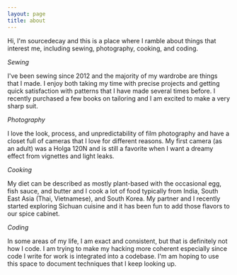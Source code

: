 ```yaml
---
layout: page
title: about
---
```


Hi, I'm sourcedecay and this is a place where I ramble about things that interest me, including sewing, photography, cooking, and coding.

_Sewing_

I've been sewing since 2012 and the majority of my wardrobe are things that I made. I enjoy both taking my time with precise projects and getting quick satisfaction with patterns that I have made several times before. I recently purchased a few books on tailoring and I am excited to make a very sharp suit.

_Photography_

I love the look, process, and unpredictability of film photography and have a closet full of cameras that I love for different reasons. My first camera (as an adult) was a Holga 120N and is still a favorite when I want a dreamy effect from vignettes and light leaks.

_Cooking_

My diet can be described as mostly plant-based with the occasional egg, fish sauce, and butter and I cook a lot of food typically from India, South East Asia (Thai, Vietnamese), and South Korea. My partner and I recently started exploring Sichuan cuisine and it has been fun to add those flavors to our spice cabinet.

_Coding_

In some areas of my life, I am exact and consistent, but that is definitely not how I code. I am trying to make my hacking more coherent especially since code I write for work is integrated into a codebase. I'm am hoping to use this space to document techniques that I keep looking up.
